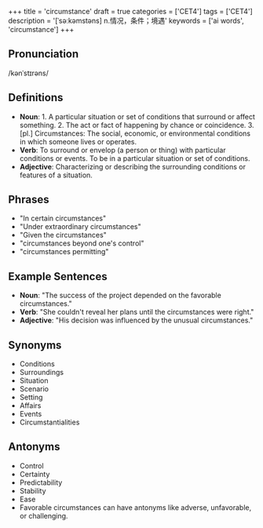 +++
title = 'circumstance'
draft = true
categories = ['CET4']
tags = ['CET4']
description = '[ˈsəːkəmstəns] n.情况，条件；境遇'
keywords = ['ai words', 'circumstance']
+++

## Pronunciation
/kənˈstɪrəns/

## Definitions
- **Noun**: 1. A particular situation or set of conditions that surround or affect something. 2. The act or fact of happening by chance or coincidence. 3. [pl.] Circumstances: The social, economic, or environmental conditions in which someone lives or operates.
- **Verb**: To surround or envelop (a person or thing) with particular conditions or events. To be in a particular situation or set of conditions.
- **Adjective**: Characterizing or describing the surrounding conditions or features of a situation.

## Phrases
- "In certain circumstances"
- "Under extraordinary circumstances"
- "Given the circumstances"
- "circumstances beyond one's control"
- "circumstances permitting"

## Example Sentences
- **Noun**: "The success of the project depended on the favorable circumstances."
- **Verb**: "She couldn't reveal her plans until the circumstances were right."
- **Adjective**: "His decision was influenced by the unusual circumstances."

## Synonyms
- Conditions
- Surroundings
- Situation
- Scenario
- Setting
- Affairs
- Events
- Circumstantialities

## Antonyms
- Control
- Certainty
- Predictability
- Stability
- Ease
- Favorable circumstances can have antonyms like adverse, unfavorable, or challenging.
